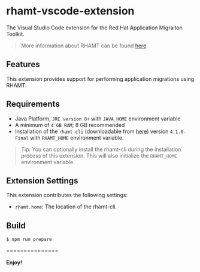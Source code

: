 # rhamt-vscode-extension

The Visual Studio Code extension for the Red Hat Application Migraiton Toolkit.

> More information about RHAMT can be found [here](https://developers.redhat.com/products/rhamt/overview).

## Features

This extension provides support for performing application migrations using RHAMT.

## Requirements

* Java Platform, `JRE version 8+` with `JAVA_HOME` environment variable 
* A minimum of `4 GB RAM`; 8 GB recommended
* Installation of the `rhamt-cli` (downloadable from [here](https://developers.redhat.com/products/rhamt/download/)) version `4.1.0-Final` with `RHAMT_HOME` environment variable.

> Tip: You can optionally install the rhamt-cli during the installation process of this extension. 
This will also initialize the `RHAMT_HOME` environment variable.

## Extension Settings

This extension contributes the following settings:

* `rhamt.home`: The location of the rhamt-cli. 

## Build

```bash
$ npm run prepare
```
===============

**Enjoy!**
